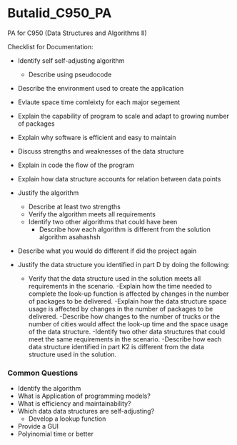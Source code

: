 # Butalid_C950_PA
PA for C950 (Data Structures and Algorithms II)

Checklist for Documentation:

- Identify self self-adjusting algorithm
  - Describe using pseudocode

- Describe the environment used to create the application
- Evlaute space time comleixty for each major segement
- Explain the capability of program to scale and adapt to growing number of packages
- Explain why software is efficient and easy to maintain
- Discuss strengths and weaknesses of the data structure
- Explain in code the flow of the program
- Explain how data structure accounts for relation between data points
- Justify the algorithm
  - Describe at least two strengths 
  - Verify the algorithm meets all requirements
  - Identify two other algorithms that could have been 
    - Describe how each algorithm is different from the solution algorithm asahashsh
- Describe what you would do different if did the project again

- Justify the data structure you identified in part D by doing the following:
  - Verify that the data structure used in the solution meets all requirements in the scenario.
    -Explain how the time needed to complete the look-up function is affected by changes in the number of packages to be delivered.
    -Explain how the data structure space usage is affected by changes in the number of packages to be delivered.
    -Describe how changes to the number of trucks or the number of cities would affect the look-up time and the space usage of the data structure.
  -Identify two other data structures that could meet the same requirements in the scenario.
    -Describe how each data structure identified in part K2 is different from the data structure used in the solution.

### Common Questions
- Identify the algorithm
- What is Application of programming models?
- What is efficiency and maintainability?
- Which data data structures are self-adjusting?
  - Develop a lookup function
- Provide a GUI
- Polyinomial time or better
